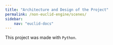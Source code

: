 ```yaml
---
title: "Architecture and Design of the Project"
permalink: /non-euclid-engine/scenes/
sidebar:
    nav: "euclid-docs"
---
```


This project was made with ```Python```.